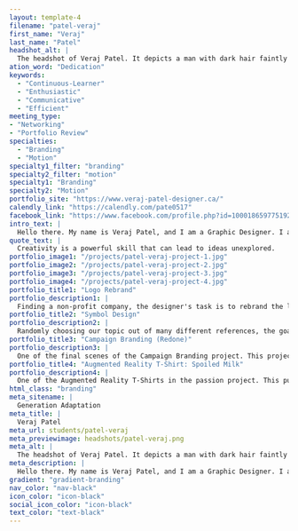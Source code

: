 ```yaml
---
layout: template-4
filename: "patel-veraj"
first_name: "Veraj"
last_name: "Patel"
headshot_alt: |
  The headshot of Veraj Patel. It depicts a man with dark hair faintly smiling. He is wearing a dark long-sleeve shirt.
ation_word: "Dedication"
keywords:
  - "Continuous-Learner"
  - "Enthusiastic"
  - "Communicative"
  - "Efficient"
meeting_type:
- "Networking"
- "Portfolio Review"
specialties:
  - "Branding"
  - "Motion"
specialty1_filter: "branding"
specialty2_filter: "motion"
specialty1: "Branding"
specialty2: "Motion"
portfolio_site: "https://www.veraj-patel-designer.ca/"
calendly_link: "https://calendly.com/pate0517"
facebook_link: "https://www.facebook.com/profile.php?id=100018659775192"
intro_text: |
  Hello there. My name is Veraj Patel, and I am a Graphic Designer. I am a designer interested in Branding, Motion Graphics, as well as some Advertising and Marketing.
quote_text: |
  Creativity is a powerful skill that can lead to ideas unexplored.
portfolio_image1: "/projects/patel-veraj-project-1.jpg"
portfolio_image2: "/projects/patel-veraj-project-2.jpg"
portfolio_image3: "/projects/patel-veraj-project-3.jpg"
portfolio_image4: "/projects/patel-veraj-project-4.jpg"
portfolio_title1: "Logo Rebrand"
portfolio_description1: |
  Finding a non-profit company, the designer's task is to rebrand the logo, as well as create a stationary package for the client.
portfolio_title2: "Symbol Design"
portfolio_description2: |
  Randomly choosing our topic out of many different references, the goal is to create a symbol based around the design line and title
portfolio_title3: "Campaign Branding (Redone)"
portfolio_description3: |
  One of the final scenes of the Campaign Branding project. This project was redone due to the original final product not being satisfying.
portfolio_title4: "Augmented Reality T-Shirt: Spoiled Milk"
portfolio_description4: |
  One of the Augmented Reality T-Shirts in the passion project. This pun consists of some milk past its due date having a tantrum.
html_class: "branding"
meta_sitename: |
  Generation Adaptation
meta_title: |
  Veraj Patel
meta_url: students/patel-veraj
meta_previewimage: headshots/patel-veraj.png
meta_alt: |
  The headshot of Veraj Patel. It depicts a man with dark hair faintly smiling. He is wearing a dark long-sleeve shirt.
meta_description: |
  Hello there. My name is Veraj Patel, and I am a Graphic Designer. I am a designer interested in Branding, Motion Graphics, as well as some Advertising and Marketing.
gradient: "gradient-branding"
nav_color: "nav-black"
icon_color: "icon-black"
social_icon_color: "icon-black"
text_color: "text-black"
---
```

